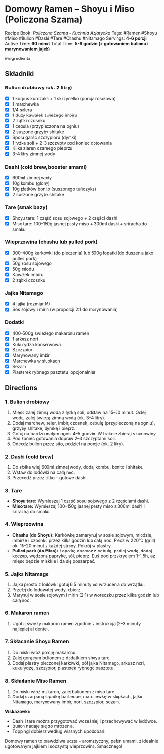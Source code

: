 # Domowy Ramen – Shoyu i Miso (Policzona Szama)

Recipe Book: *Policzona Szama – Kuchnia Azjatycka*
Tags: #Ramen #Shoyu #Miso #Bulion #Dashi #Tare #Chashu #Nitamago
Servings: **4-6 porcji**
Active Time: **60 minut**
Total Time: **5-6 godzin (z gotowaniem bulionu i marynowaniem jajek)**

#ingredients 
## Składniki

### Bulion drobiowy (ok. 2 litry)
- [x] 1 korpus kurczaka + 1 skrzydełko (porcja rosołowa)
- [x] 1 marchewka
- [x] 1/4 selera
- [x] 1 duży kawałek świeżego imbiru
- [x] 2 ząbki czosnku
- [x] 1 cebula (przypieczona na ogniu)
- [x] 2 suszone grzyby shitake
- [x] Spora garść szczypioru (dymki)
- [x] 1 łyżka soli + 2-3 szczypty pod koniec gotowania
- [x] Kilka ziaren czarnego pieprzu
- [x] 3-4 litry zimnej wody

### Dashi (cold brew, booster umami)
- [x] 600ml zimnej wody
- [x] 10g kombu (glony)
- [x] 10g płatków bonito (suszonego tuńczyka)
- [x] 2 suszone grzyby shitake

### Tare (smak bazy)
- [x] Shoyu tare: 1 część sosu sojowego + 2 części dashi
- [x] Miso tare: 100–150g jasnej pasty miso + 300ml dashi + sriracha do smaku

### Wieprzowina (chashu lub pulled pork)
- [x] 300–400g karkówki (do pieczenia) lub 500g łopatki (do duszenia jako pulled pork)
- [x] 50g sosu sojowego
- [x] 50g miodu
- [x] Kawałek imbiru
- [x] 2 ząbki czosnku

### Jajka Nitamago
- [x] 4 jajka (rozmiar M)
- [x] Sos sojowy i mirin (w proporcji 2:1 do marynowania)

### Dodatki
- [x] 400–500g świeżego makaronu ramen
- [x] 1 arkusz nori
- [x] Kukurydza konserwowa
- [x] Szczypior
- [x] Marynowany imbir
- [x] Marchewka w słupkach
- [x] Sezam
- [x] Plasterek rybnego pasztetu (opcjonalnie)

## Directions

### 1. Bulion drobiowy
1. Mięso zalej zimną wodą z łyżką soli, odstaw na 15–20 minut. Odlej wodę, zalej świeżą zimną wodą (ok. 3–4 litry).
2. Dodaj marchew, seler, imbir, czosnek, cebulę (przypieczoną na ogniu), grzyby shitake, dymkę i pieprz.
3. Gotuj na bardzo małym ogniu 4–5 godzin. W trakcie zbieraj szumowiny.
4. Pod koniec gotowania dopraw 2–3 szczyptami soli.
5. Odcedź bulion przez sito, podziel na porcje (ok. 2 litry).

### 2. Dashi (cold brew)
1. Do słoika wlej 600ml zimnej wody, dodaj kombu, bonito i shitake.
2. Wstaw do lodówki na całą noc.
3. Przecedź przez sitko – gotowe dashi.

### 3. Tare
- **Shoyu tare:** Wymieszaj 1 część sosu sojowego z 2 częściami dashi.
- **Miso tare:** Wymieszaj 100–150g jasnej pasty miso z 300ml dashi i srirachą do smaku.

### 4. Wieprzowina
- **Chashu (do Shoyu):** Karkówkę zamarynuj w sosie sojowym, miodzie, imbirze i czosnku przez kilka godzin lub całą noc. Piecz w 220°C (grill) ok. 15–20 minut z każdej strony. Pokrój w plastry.
- **Pulled pork (do Miso):** Łopatkę obsmaż z cebulą, podlej wodą, dodaj keczup, wędzoną paprykę, sól, pieprz. Duś pod przykryciem 1–1,5h, aż mięso będzie miękkie i da się poszarpać.

### 5. Jajka Nitamago
1. Jajka prosto z lodówki gotuj 6,5 minuty od wrzucenia do wrzątku.
2. Przelej do lodowatej wody, obierz.
3. Marynuj w sosie sojowym i mirin (2:1) w woreczku przez kilka godzin lub całą noc.

### 6. Makaron ramen
1. Ugotuj świeży makaron ramen zgodnie z instrukcją (2–3 minuty, najlepiej al dente).

### 7. Składanie Shoyu Ramen
1. Do miski włóż porcję makaronu.
2. Zalej gorącym bulionem z dodatkiem shoyu tare.
3. Dodaj plastry pieczonej karkówki, pół jajka Nitamago, arkusz nori, kukurydzę, szczypior, plasterek rybnego pasztetu.

### 8. Składanie Miso Ramen
1. Do miski włóż makaron, zalej bulionem z miso tare.
2. Dodaj szarpaną łopatkę barbecue, marchewkę w słupkach, jajko Nitamago, marynowany imbir, nori, szczypior, sezam.

**Wskazówki:**
- Dashi i tare można przygotować wcześniej i przechowywać w lodówce.
- Bulion nadaje się do mrożenia.
- Toppingi dobierz według własnych upodobań.

Domowy ramen to prawdziwa uczta – aromatyczny, pełen umami, z idealnie ugotowanym jajkiem i soczystą wieprzowiną. Smacznego!
